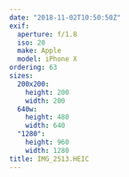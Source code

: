 ```yaml
---
date: "2018-11-02T10:50:50Z"
exif:
  aperture: f/1.8
  iso: 20
  make: Apple
  model: iPhone X
ordering: 63
sizes:
  200x200:
    height: 200
    width: 200
  640w:
    height: 480
    width: 640
  "1280":
    height: 960
    width: 1280
title: IMG_2513.HEIC
---
```

